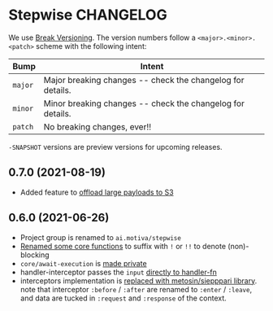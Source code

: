 # Stepwise CHANGELOG

We use [Break Versioning][breakver]. The version numbers follow a `<major>.<minor>.<patch>` scheme with the following intent:

| Bump    | Intent                                                     |
| ------- | ---------------------------------------------------------- |
| `major` | Major breaking changes -- check the changelog for details. |
| `minor` | Minor breaking changes -- check the changelog for details. |
| `patch` | No breaking changes, ever!!                                |

`-SNAPSHOT` versions are preview versions for upcoming releases.

[breakver]: https://github.com/ptaoussanis/encore/blob/master/BREAK-VERSIONING.md

## 0.7.0 (2021-08-19)

* Added feature to [offload large payloads to S3](https://github.com/Motiva-AI/stepwise/pull/8)

## 0.6.0 (2021-06-26)

* Project group is renamed to `ai.motiva/stepwise`
* [Renamed some core functions](https://github.com/Motiva-AI/stepwise/commit/b81abbd6e09ca2351a502363d557a5a75d713242) to suffix with `!` or `!!` to denote (non)-blocking
* `core/await-execution` is [made private](https://github.com/Motiva-AI/stepwise/commit/f718f2250e1c7799310e5509fe8d2894026abb86)
* handler-interceptor passes the `input` [directly to handler-fn](https://github.com/Motiva-AI/stepwise/commit/1f92b0c6799d5db79eed69b6bc7d26df3ba96e77)
* interceptors implementation is [replaced with metosin/siepppari library](https://github.com/Motiva-AI/stepwise/pull/4). note that interceptor `:before` / `:after` are renamed to `:enter` / `:leave`, and data are tucked in `:request` and `:response` of the context.

